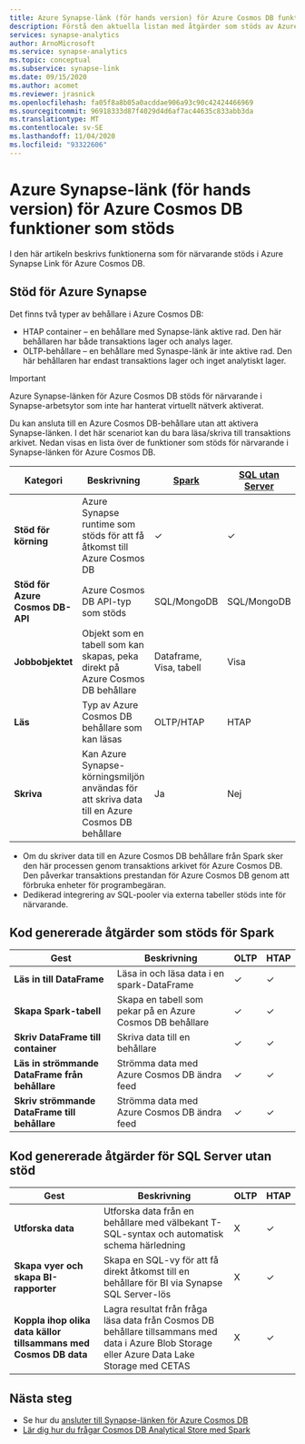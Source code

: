 ```yaml
---
title: Azure Synapse-länk (för hands version) för Azure Cosmos DB funktioner som stöds
description: Förstå den aktuella listan med åtgärder som stöds av Azure Synapse-länken för Azure Cosmos DB
services: synapse-analytics
author: ArnoMicrosoft
ms.service: synapse-analytics
ms.topic: conceptual
ms.subservice: synapse-link
ms.date: 09/15/2020
ms.author: acomet
ms.reviewer: jrasnick
ms.openlocfilehash: fa05f8a8b05a0acddae906a93c90c42424466969
ms.sourcegitcommit: 96918333d87f4029d4d6af7ac44635c833abb3da
ms.translationtype: MT
ms.contentlocale: sv-SE
ms.lasthandoff: 11/04/2020
ms.locfileid: "93322606"
---
```

# <a name="azure-synapse-link-preview-for-azure-cosmos-db-supported-features"></a>Azure Synapse-länk (för hands version) för Azure Cosmos DB funktioner som stöds

I den här artikeln beskrivs funktionerna som för närvarande stöds i Azure Synapse Link för Azure Cosmos DB.

## <a name="azure-synapse-support"></a>Stöd för Azure Synapse

Det finns två typer av behållare i Azure Cosmos DB:
* HTAP container – en behållare med Synapse-länk aktive rad. Den här behållaren har både transaktions lager och analys lager. 
* OLTP-behållare – en behållare med Synaspe-länk är inte aktive rad. Den här behållaren har endast transaktions lager och inget analytiskt lager.

> [!IMPORTANT]
> Azure Synapse-länken för Azure Cosmos DB stöds för närvarande i Synapse-arbetsytor som inte har hanterat virtuellt nätverk aktiverat. 

Du kan ansluta till en Azure Cosmos DB-behållare utan att aktivera Synapse-länken. I det här scenariot kan du bara läsa/skriva till transaktions arkivet. Nedan visas en lista över de funktioner som stöds för närvarande i Synapse-länken för Azure Cosmos DB. 

| Kategori              | Beskrivning |[Spark](https://docs.microsoft.com/azure/synapse-analytics/sql/on-demand-workspace-overview) | [SQL utan Server](https://docs.microsoft.com/azure/synapse-analytics/sql/on-demand-workspace-overview) |
| -------------------- | ----------------------------------------------------------- |----------------------------------------------------------- | ----------------------------------------------------------- |
| **Stöd för körning** |Azure Synapse runtime som stöds för att få åtkomst till Azure Cosmos DB| ✓ | ✓ |
| **Stöd för Azure Cosmos DB-API** | Azure Cosmos DB API-typ som stöds | SQL/MongoDB | SQL/MongoDB |
| **Jobbobjektet**  |Objekt som en tabell som kan skapas, peka direkt på Azure Cosmos DB behållare| Dataframe, Visa, tabell | Visa |
| **Läs**    | Typ av Azure Cosmos DB behållare som kan läsas | OLTP/HTAP | HTAP  |
| **Skriva**   | Kan Azure Synapse-körningsmiljön användas för att skriva data till en Azure Cosmos DB behållare | Ja | Nej |

* Om du skriver data till en Azure Cosmos DB behållare från Spark sker den här processen genom transaktions arkivet för Azure Cosmos DB. Den påverkar transaktions prestandan för Azure Cosmos DB genom att förbruka enheter för programbegäran.
* Dedikerad integrering av SQL-pooler via externa tabeller stöds inte för närvarande.
 
## <a name="supported-code-generated-actions-for-spark"></a>Kod genererade åtgärder som stöds för Spark

| Gest              | Beskrivning |OLTP |HTAP  |
| -------------------- | ----------------------------------------------------------- |----------------------------------------------------------- |----------------------------------------------------------- |
| **Läs in till DataFrame** |Läsa in och läsa data i en spark-DataFrame |✓| ✓ |
| **Skapa Spark-tabell** |Skapa en tabell som pekar på en Azure Cosmos DB behållare|✓| ✓ |
| **Skriv DataFrame till container** |Skriva data till en behållare|✓| ✓ |
| **Läs in strömmande DataFrame från behållare** |Strömma data med Azure Cosmos DB ändra feed|✓| ✓ |
| **Skriv strömmande DataFrame till behållare** |Strömma data med Azure Cosmos DB ändra feed|✓| ✓ |


## <a name="supported-code-generated-actions-for-sql-serverless"></a>Kod genererade åtgärder för SQL Server utan stöd

| Gest              | Beskrivning |OLTP |HTAP |
| -------------------- | ----------------------------------------------------------- |----------------------------------------------------------- |----------------------------------------------------------- |
| **Utforska data** |Utforska data från en behållare med välbekant T-SQL-syntax och automatisk schema härledning|X| ✓ |
| **Skapa vyer och skapa BI-rapporter** |Skapa en SQL-vy för att få direkt åtkomst till en behållare för BI via Synapse SQL Server-lös |X| ✓ |
| **Koppla ihop olika data källor tillsammans med Cosmos DB data** | Lagra resultat från fråga läsa data från Cosmos DB behållare tillsammans med data i Azure Blob Storage eller Azure Data Lake Storage med CETAS |X| ✓ |

## <a name="next-steps"></a>Nästa steg

* Se hur du [ansluter till Synapse-länken för Azure Cosmos DB](../quickstart-connect-synapse-link-cosmos-db.md)
* [Lär dig hur du frågar Cosmos DB Analytical Store med Spark](how-to-query-analytical-store-spark.md)
